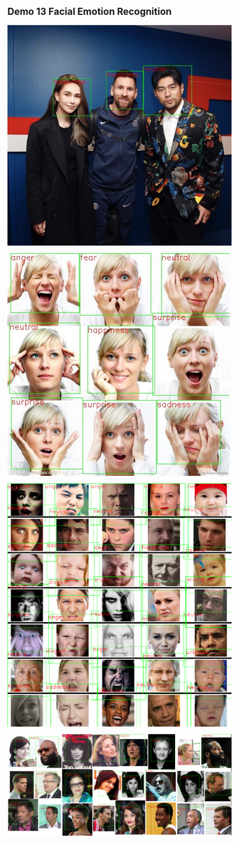 ## Demo 13 Facial Emotion Recognition

![image-20240103101818395](./assets/image-20240103101818395.png)

![image-20240103101831404](./assets/image-20240103101831404.png)



![image-20240103101849730](./assets/image-20240103101849730.png)



![image-20240103101857448](./assets/image-20240103101857448.png)





